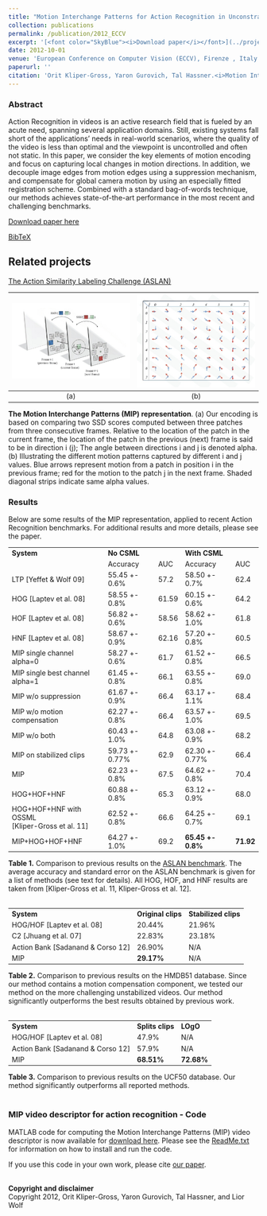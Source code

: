 ```yaml
---
title: "Motion Interchange Patterns for Action Recognition in Unconstrained Videos"
collection: publications
permalink: /publication/2012_ECCV
excerpt: '[<font color="SkyBlue"><i>Download paper</i></font>](../projects/MIP/MIP_eccv12.pdf), [<font color="SkyBlue"><i>Data</i></font>](../projects/ASLAN/ASLAN-main.html)'
date: 2012-10-01
venue: 'European Conference on Computer Vision (ECCV), Firenze , Italy'
paperurl: ''
citation: 'Orit Kliper-Gross, Yaron Gurovich, Tal Hassner.<i>Motion Interchange Patterns for Action Recognition in Unconstrained Videos.</i> European Conference on Computer Vision (ECCV), Firenze , Italy, 2012.'
---
```


### Abstract
Action Recognition in videos is an active research field that is fueled by an acute need, spanning several application domains. Still, existing systems fall short of the applications’ needs in real-world scenarios, where the quality of the video is less than optimal and the viewpoint is uncontrolled and often not static. In this paper, we consider the key elements of motion encoding and focus on capturing local changes in motion directions. In addition, we decouple image edges from motion edges using a suppression mechanism, and compensate for global camera motion by using an especially fitted registration scheme. Combined with a standard bag-of-words technique, our methods achieves state-of-the-art performance in the most recent and challenging benchmarks. 

[Download paper here](../projects/MIP/MIP_eccv12.pdf)

[BibTeX](../projects/MIP/BibTeX.txt)


Related projects
------
[The Action Similarity Labeling Challenge (ASLAN)](../projects/ASLAN/ASLAN-main.html)<br/>


| <img src='../projects/MIP/mip.jpg' width='300'> | <img src='../projects/MIP/alphaij.jpg' width='300'>   | 
|:--------:|:-------:|
| (a) | (b) |

**The Motion Interchange Patterns (MIP) representation**. (a) Our encoding is based on comparing two SSD scores computed between three patches from three consecutive frames. Relative to the location of the patch in the current frame, the location of the patch in the previous (next) frame is said to be in direction i (j); The angle between directions i and j is denoted alpha. (b) Illustrating the different motion patterns captured by different i and j values. Blue arrows represent motion from a patch in position i in the previous frame; red for the motion to the patch j in the next frame. Shaded diagonal strips indicate same alpha values.

### Results
Below are some results of the MIP representation, applied to recent Action Recognition benchmarks. For additional results and more details, please see the paper.

<table align="center">
  <tr>
    <td><b>System</b></td>
    <td colspan="2"><b>No CSML</b></td>
    <td colspan="2"><b>With CSML</b></td>
  </tr>
  <tr>
    <td></td>
    <td>Accuracy</td>
    <td>AUC</td>
    <td>Accuracy</td>
    <td>AUC</td>
  </tr>
  <tr>
    <td>LTP [Yeffet & Wolf 09]</td>
    <td>55.45 +- 0.6%</td>
    <td>57.2</td>
    <td>58.50 +- 0.7%</td>
    <td>62.4</td>
  </tr>
  <tr>
    <td>HOG [Laptev et al. 08]</td>
    <td>58.55 +- 0.8%</td>
    <td>61.59</td>
    <td>60.15 +- 0.6%	</td>
    <td>64.2</td>
  </tr>
  <tr>
    <td>HOF [Laptev et al. 08]</td>
    <td>56.82 +- 0.6%</td>
    <td>58.56</td>
    <td>58.62 +- 1.0%</td>
    <td>61.8</td>
  </tr>
  <tr>
    <td>HNF [Laptev et al. 08]</td>
    <td>58.67 +- 0.9%</td>
    <td>62.16</td>
    <td>57.20 +- 0.8%</td>
    <td>60.5</td>
  </tr>
  <tr>
    <td>MIP single channel alpha=0</td>
    <td>58.27 +- 0.6%</td>
    <td>61.7</td>
    <td>61.52 +- 0.8%</td>
    <td>66.5</td>
  </tr>
  <tr>
    <td>MIP single best channel alpha=1</td>
    <td>61.45 +- 0.8%</td>
    <td>66.1</td>
    <td>63.55 +- 0.8%</td>
    <td>69.0</td>
  </tr>
  <tr>
    <td>MIP w/o suppression</td>
    <td>61.67 +- 0.9%</td>
    <td>66.4</td>
    <td>63.17 +- 1.1%</td>
    <td>68.4</td>
  </tr>
  <tr>
    <td>MIP w/o motion compensation</td>
    <td>62.27 +- 0.8%</td>
    <td>66.4</td>
    <td>63.57 +- 1.0%</td>
    <td>69.5</td>
  </tr>
  <tr>
    <td>MIP w/o both</td>
    <td>60.43 +- 1.0%</td>
    <td>64.8</td>
    <td>63.08 +- 0.9%</td>
    <td>68.2</td>
  </tr>
  <tr>
    <td>MIP on stabilized clips</td>
    <td>59.73 +- 0.77%</td>
    <td>62.9</td>
    <td>62.30 +- 0.77%</td>
    <td>66.4</td>
  </tr>
  <tr>
    <td>MIP</td>
    <td>62.23 +- 0.8%</td>
    <td>67.5</td>
    <td>64.62 +- 0.8%</td>
    <td>70.4</td>
  </tr>
  <tr>
    <td>HOG+HOF+HNF</td>
    <td>60.88 +- 0.8%</td>
    <td>65.3</td>
    <td>63.12 +- 0.9%</td>
    <td>68.0</td>
  </tr>
  <tr>
    <td>HOG+HOF+HNF with OSSML<br/>[Kliper-Gross et al. 11]</td>
    <td>62.52 +- 0.8%</td>
    <td>66.6</td>
    <td>64.25 +- 0.7%</td>
    <td>69.1</td>
  </tr>
  <tr>
    <td>MIP+HOG+HOF+HNF</td>
    <td>64.27 +- 1.0%</td>
    <td>69.2</td>
    <td><b>65.45 +- 0.8%</b></td>
    <td><b>71.92</b></td>
  </tr>
</table>

**Table 1.** Comparison to previous results on the [ASLAN benchmark](../projects/ASLAN/ASLAN-main.html). The average accuracy and standard error on the ASLAN benchmark is given for a list of methods (see text for details). All HOG, HOF, and HNF results are taken from \[Kliper-Gross et al. 11, Kliper-Gross et al. 12].<br/><br/>


<table align="center">
  <tr>
    <td><b>System</b></td>
    <td><b>Original clips</b></td>
    <td><b>Stabilized clips</b></td>
  </tr>
  <tr>
    <td>HOG/HOF [Laptev et al. 08]</td>
    <td>20.44%</td>
    <td>21.96%</td>
  </tr>  		
  <tr>
    <td>C2 [Jhuang et al. 07]</td>
    <td>22.83%</td>
    <td>23.18%</td>
  </tr>
  <tr>
    <td>Action Bank [Sadanand & Corso 12]</td>
    <td>26.90%</td>
    <td>N/A</td>
  </tr>
  <tr>
    <td>MIP</td>
    <td><b>29.17%</b></td>
    <td>N/A</td>
  </tr>
</table>

**Table 2.** Comparison to previous results on the HMDB51 database. Since our method contains a motion compensation component, we tested our method on the more challenging unstabilized videos. Our method significantly outperforms the best results obtained by previous work.<br/><br/>

<table align="center">
  <tr>
    <td><b>System</b></td>
    <td><b>Splits clips</b></td>
    <td><b>LOgO</b></td>
  </tr>
  <tr>
    <td>HOG/HOF [Laptev et al. 08]</td>
    <td>47.9%</td>
    <td>N/A</td>
  </tr>
  <tr>
    <td>Action Bank [Sadanand & Corso 12]</td>
    <td>57.9%</td>
    <td>N/A</td>
  </tr>
  <tr>
    <td>MIP</td>
    <td><b>68.51%</b></td>
    <td><b>72.68%</b></td>
  </tr>
</table>

**Table 3.** Comparison to previous results on the UCF50 database. Our method significantly outperforms all reported methods.<br/><br/>

### MIP video descriptor for action recognition - Code
MATLAB code for computing the Motion Interchange Patterns (MIP) video descriptor is now available for [download here](../projects/MIP/MIPcode.zip). Please see the [ReadMe.txt](../projects/MIP/ReadMe.txt) for information on how to install and run the code.

If you use this code in your own work, please cite [our paper](../projects/MIP/BibTeX.txt).

<br/><b>Copyright and disclaimer</b>
<br/>Copyright 2012, Orit Kliper-Gross, Yaron Gurovich, Tal Hassner, and Lior Wolf

